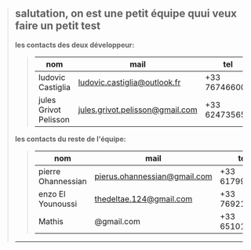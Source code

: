 




>  **salutation, on est une petit équipe quui veux faire un petit test**
>  ---
>
>  **les contacts des deux développeur:**
>  >|nom|mail|tel|
>  >|-|-|-|
>  >|ludovic Castiglia|ludovic.castiglia@outlook.fr|+33 767466001|
>  >|jules Grivot Pelisson|jules.grivot.pelisson@gmail.com|+33 624735656|
>
>  **les contacts du reste de l'équipe:**
>  >|nom|mail|tel|
>  >|-|-|-|
>  >|pierre Ohannessian|pierus.ohannessian@gmail.com|+33 617990619|
>  >|enzo El Younoussi|thedeltae.124@gmail.com|+33 769218988|
>  >|Mathis|@gmail.com|+33 651012797|
>  ***

